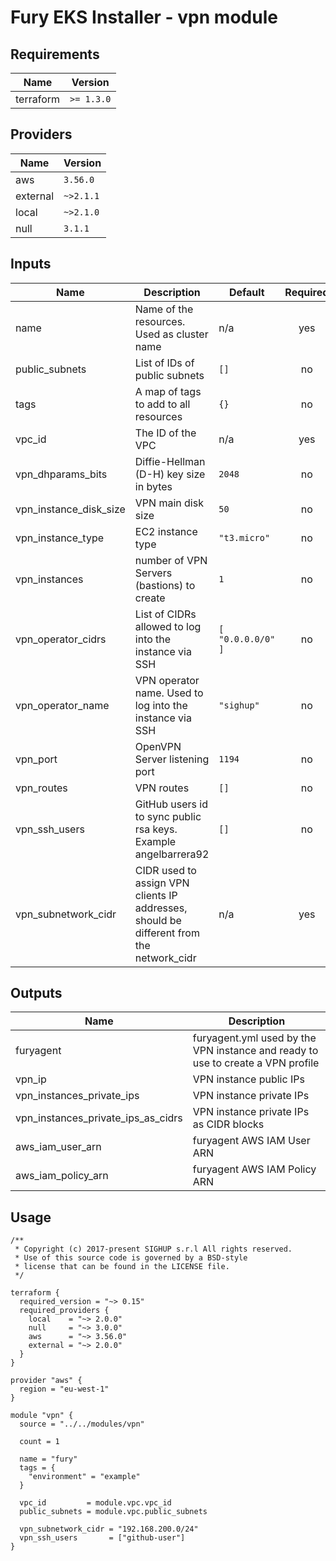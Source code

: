 <!-- BEGIN_TF_DOCS -->

# Fury EKS Installer - vpn module

<!-- <KFD-DOCS> -->

## Requirements

| Name | Version   |
|------|-----------|
| terraform | `>= 1.3.0`  |

## Providers

| Name | Version   |
|------|-----------|
| aws | `3.56.0`    |
| external | `~>2.1.1` |
| local | `~>2.1.0` |
| null | `3.1.1`   |

## Inputs

| Name | Description | Default | Required |
|------|-------------|---------|:--------:|
| name | Name of the resources. Used as cluster name | n/a | yes |
| public\_subnets | List of IDs of public subnets | `[]` | no |
| tags | A map of tags to add to all resources | `{}` | no |
| vpc\_id | The ID of the VPC | n/a | yes |
| vpn\_dhparams\_bits | Diffie-Hellman (D-H) key size in bytes | `2048` | no |
| vpn\_instance\_disk\_size | VPN main disk size | `50` | no |
| vpn\_instance\_type | EC2 instance type | `"t3.micro"` | no |
| vpn\_instances | number of VPN Servers (bastions) to create | `1` | no |
| vpn\_operator\_cidrs | List of CIDRs allowed to log into the instance via SSH | ```[ "0.0.0.0/0" ]``` | no |
| vpn\_operator\_name | VPN operator name. Used to log into the instance via SSH | `"sighup"` | no |
| vpn\_port | OpenVPN Server listening port | `1194` | no |
| vpn\_routes | VPN routes | `[]` | no |
| vpn\_ssh\_users | GitHub users id to sync public rsa keys. Example angelbarrera92 | `[]` | no |
| vpn\_subnetwork\_cidr | CIDR used to assign VPN clients IP addresses, should be different from the network\_cidr | n/a | yes |

## Outputs

| Name                                    | Description                                                                     |
|-----------------------------------------|---------------------------------------------------------------------------------|
| furyagent                               | furyagent.yml used by the VPN instance and ready to use to create a VPN profile |
| vpn\_ip                                 | VPN instance public IPs                                                         |
| vpn\_instances\_private\_ips            | VPN instance private IPs                                                        |
| vpn\_instances\_private\_ips\_as\_cidrs | VPN instance private IPs as CIDR blocks                                         |
| aws\_iam\_user\_arn                     | furyagent AWS IAM User ARN                                                      |
| aws\_iam\_policy\_arn                   | furyagent AWS IAM Policy ARN                                                    |

## Usage

```hcl
/**
 * Copyright (c) 2017-present SIGHUP s.r.l All rights reserved.
 * Use of this source code is governed by a BSD-style
 * license that can be found in the LICENSE file.
 */

terraform {
  required_version = "~> 0.15"
  required_providers {
    local    = "~> 2.0.0"
    null     = "~> 3.0.0"
    aws      = "~> 3.56.0"
    external = "~> 2.0.0"
  }
}

provider "aws" {
  region = "eu-west-1"
}

module "vpn" {
  source = "../../modules/vpn"

  count = 1

  name = "fury"
  tags = {
    "environment" = "example"
  }

  vpc_id         = module.vpc.vpc_id
  public_subnets = module.vpc.public_subnets

  vpn_subnetwork_cidr = "192.168.200.0/24"
  vpn_ssh_users       = ["github-user"]
}
```

<!-- </KFD-DOCS> -->
<!-- END_TF_DOCS -->

